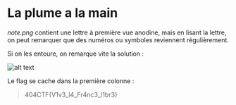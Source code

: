 # La plume a la main

_note.png_ contient une lettre à première vue anodine, mais en lisant la lettre, on peut remarquer que des numéros ou symboles reviennent régulièrement.

Si on les entoure, on remarque vite la solution :

![alt text](https://github.com/anonylouis/404CTF-2022---Write-ups/blob/main/Steganographie/La_plume_a_la_main/note2.png)

Le flag se cache dans la première colonne :

> 404CTF{V1v3_l4_Fr4nc3_l1br3}